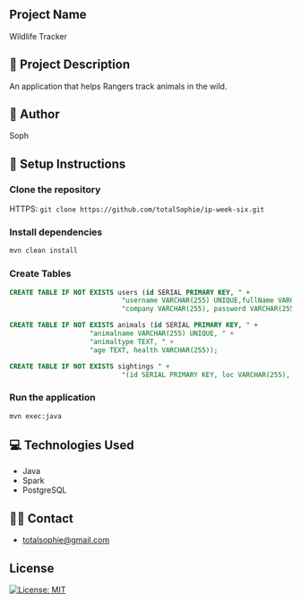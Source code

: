 ## Project Name

Wildlife Tracker

## 🔭 Project Description

An application that helps Rangers track animals in the wild.

## 👷 Author

Soph

## 🔨 Setup Instructions

### Clone the repository

HTTPS: `git clone https://github.com/totalSophie/ip-week-six.git`

### Install dependencies
```bash
mvn clean install
```

### Create Tables
```sql
CREATE TABLE IF NOT EXISTS users (id SERIAL PRIMARY KEY, " +
                            "username VARCHAR(255) UNIQUE,fullName VARCHAR(255), " +
                            "company VARCHAR(255), password VARCHAR(255));

CREATE TABLE IF NOT EXISTS animals (id SERIAL PRIMARY KEY, " +
                    "animalname VARCHAR(255) UNIQUE, " +
                    "animaltype TEXT, " +
                    "age TEXT, health VARCHAR(255));

CREATE TABLE IF NOT EXISTS sightings " +
                            "(id SERIAL PRIMARY KEY, loc VARCHAR(255), animalid VARCHAR(255), rangerid VARCHAR(255))
```
### Run the application
```bash
mvn exec:java
```

## 💻 Technologies Used

- Java
- Spark
- PostgreSQL

## 👨‍💻 Contact
- totalsophie@gmail.com

## License
[![License: MIT](https://img.shields.io/badge/License-MIT-yellow.svg)](https://opensource.org/licenses/MIT)
